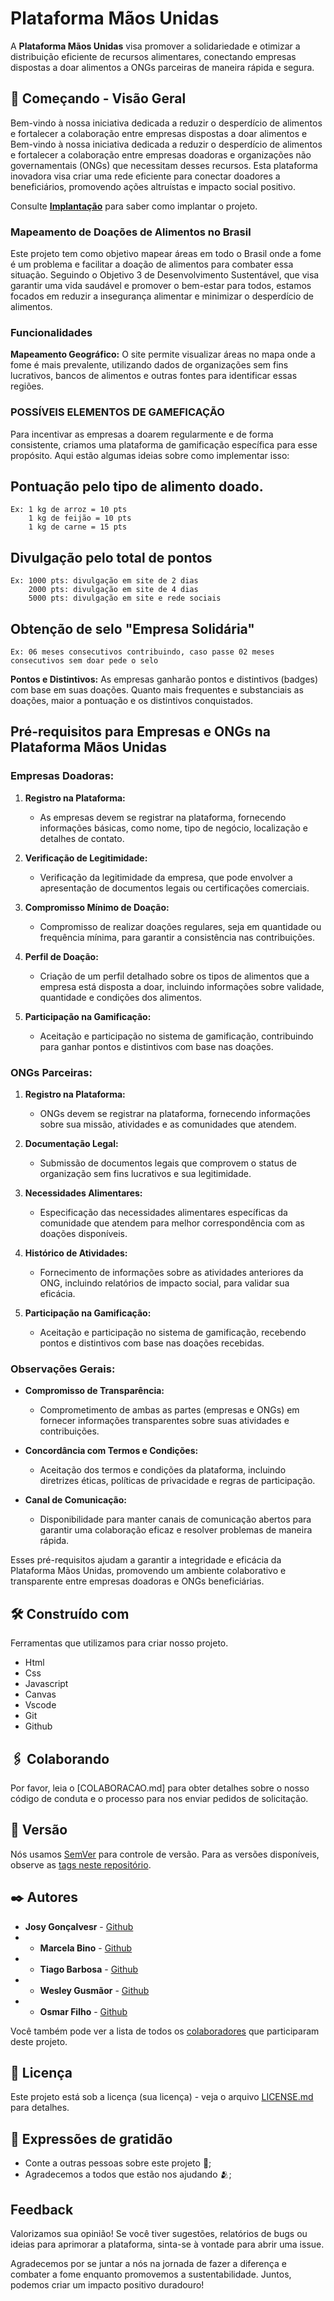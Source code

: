 # Plataforma Mãos Unidas

A **Plataforma Mãos Unidas** visa promover a solidariedade e otimizar a distribuição eficiente de recursos alimentares, conectando empresas dispostas a doar alimentos a ONGs parceiras de maneira rápida e segura.

## 🚀 Começando - Visão Geral

Bem-vindo à nossa iniciativa dedicada a reduzir o desperdício de alimentos e fortalecer a colaboração entre empresas dispostas a doar alimentos e Bem-vindo à nossa iniciativa dedicada a reduzir o desperdício de alimentos e fortalecer a colaboração entre empresas doadoras e organizações não governamentais (ONGs) que necessitam desses recursos. Esta plataforma inovadora visa criar uma rede eficiente para conectar doadores a beneficiários, promovendo ações altruístas e impacto social positivo.

Consulte **[Implantação](#-implanta%C3%A7%C3%A3o)** para saber como implantar o projeto.

### Mapeamento de Doações de Alimentos no Brasil
Este projeto tem como objetivo mapear áreas em todo o Brasil onde a fome é um problema e facilitar a doação de alimentos para combater essa situação. Seguindo o Objetivo 3 de Desenvolvimento Sustentável, que visa garantir uma vida saudável e promover o bem-estar para todos, estamos focados em reduzir a insegurança alimentar e minimizar o desperdício de alimentos.

### Funcionalidades
**Mapeamento Geográfico:** O site permite visualizar áreas no mapa onde a fome é mais prevalente, utilizando dados de organizações sem fins lucrativos, bancos de alimentos e outras fontes para identificar essas regiões.

### POSSÍVEIS ELEMENTOS DE GAMEFICAÇÃO

Para incentivar as empresas a doarem regularmente e de forma consistente, criamos uma plataforma de gamificação específica para esse propósito. Aqui estão algumas ideias sobre como implementar isso:

## Pontuação pelo tipo de alimento doado. 
    Ex: 1 kg de arroz = 10 pts
        1 kg de feijão = 10 pts
        1 kg de carne = 15 pts

## Divulgação pelo total de pontos
    Ex: 1000 pts: divulgação em site de 2 dias
        2000 pts: divulgação em site de 4 dias
        5000 pts: divulgação em site e rede sociais

## Obtenção de selo "Empresa Solidária"
    Ex: 06 meses consecutivos contribuindo, caso passe 02 meses consecutivos sem doar pede o selo 


**Pontos e Distintivos:** As empresas ganharão pontos e distintivos (badges) com base em suas doações. Quanto mais frequentes e substanciais as doações, maior a pontuação e os distintivos conquistados.

## Pré-requisitos para Empresas e ONGs na Plataforma Mãos Unidas

### Empresas Doadoras:

1. **Registro na Plataforma:**
   - As empresas devem se registrar na plataforma, fornecendo informações básicas, como nome, tipo de negócio, localização e detalhes de contato.

2. **Verificação de Legitimidade:**
   - Verificação da legitimidade da empresa, que pode envolver a apresentação de documentos legais ou certificações comerciais.

3. **Compromisso Mínimo de Doação:**
   - Compromisso de realizar doações regulares, seja em quantidade ou frequência mínima, para garantir a consistência nas contribuições.

4. **Perfil de Doação:**
   - Criação de um perfil detalhado sobre os tipos de alimentos que a empresa está disposta a doar, incluindo informações sobre validade, quantidade e condições dos alimentos.

5. **Participação na Gamificação:**
   - Aceitação e participação no sistema de gamificação, contribuindo para ganhar pontos e distintivos com base nas doações.

### ONGs Parceiras:

1. **Registro na Plataforma:**
   - ONGs devem se registrar na plataforma, fornecendo informações sobre sua missão, atividades e as comunidades que atendem.

2. **Documentação Legal:**
   - Submissão de documentos legais que comprovem o status de organização sem fins lucrativos e sua legitimidade.

3. **Necessidades Alimentares:**
   - Especificação das necessidades alimentares específicas da comunidade que atendem para melhor correspondência com as doações disponíveis.

4. **Histórico de Atividades:**
   - Fornecimento de informações sobre as atividades anteriores da ONG, incluindo relatórios de impacto social, para validar sua eficácia.

5. **Participação na Gamificação:**
   - Aceitação e participação no sistema de gamificação, recebendo pontos e distintivos com base nas doações recebidas.

### Observações Gerais:

- **Compromisso de Transparência:**
   - Comprometimento de ambas as partes (empresas e ONGs) em fornecer informações transparentes sobre suas atividades e contribuições.

- **Concordância com Termos e Condições:**
   - Aceitação dos termos e condições da plataforma, incluindo diretrizes éticas, políticas de privacidade e regras de participação.

- **Canal de Comunicação:**
   - Disponibilidade para manter canais de comunicação abertos para garantir uma colaboração eficaz e resolver problemas de maneira rápida.

Esses pré-requisitos ajudam a garantir a integridade e eficácia da Plataforma Mãos Unidas, promovendo um ambiente colaborativo e transparente entre empresas doadoras e ONGs beneficiárias.

## 🛠️ Construído com

Ferramentas que utilizamos para criar nosso projeto.

* Html 
* Css
* Javascript
* Canvas
* Vscode
* Git
* Github

## 🖇️ Colaborando

Por favor, leia o [COLABORACAO.md] para obter detalhes sobre o nosso código de conduta e o processo para nos enviar pedidos de solicitação.

## 📌 Versão

Nós usamos [SemVer](http://semver.org/) para controle de versão. Para as versões disponíveis, observe as [tags neste repositório](https://github.com/suas/tags/do/projeto). 

## ✒️ Autores

* **Josy Gonçalvesr** - [Github](https://github.com/JcG8Dev)
* * **Marcela Bino** - [Github](https://github.com/marcelabino)
* * **Tiago Barbosa** - [Github](https://github.com/TiagoBarbosa88)
* * **Wesley Gusmãor** - [Github](https://github.com/wesley-gusmao)
* * **Osmar Filho** - [Github](https://github.com/OPSFilho)

Você também pode ver a lista de todos os [colaboradores](https://github.com/TiagoBarbosa88/Projeto-Maos_Unidas/settings/access) que participaram deste projeto.

## 📄 Licença

Este projeto está sob a licença (sua licença) - veja o arquivo [LICENSE.md](https://github.com/usuario/projeto/licenca) para detalhes.

## 🎁 Expressões de gratidão

* Conte a outras pessoas sobre este projeto 📢;
* Agradecemos a todos que estão nos ajudando 🫂;

## Feedback

Valorizamos sua opinião! Se você tiver sugestões, relatórios de bugs ou ideias para aprimorar a plataforma, sinta-se à vontade para abrir uma issue.

Agradecemos por se juntar a nós na jornada de fazer a diferença e combater a fome enquanto promovemos a sustentabilidade. Juntos, podemos criar um impacto positivo duradouro!

